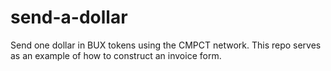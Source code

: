 # send-a-dollar
Send one dollar in BUX tokens using the CMPCT network. This repo serves as an example of how to construct an invoice form.
